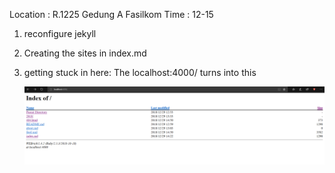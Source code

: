 Location : R.1225 Gedung A Fasilkom
Time : 12-15

1. reconfigure jekyll
2. Creating the sites in index.md
3. getting stuck in here:
   The localhost:4000/ turns into this

	![img](https://github.com/wahyuadt/extra182/blob/master/_posts/img/Sketch1.png)